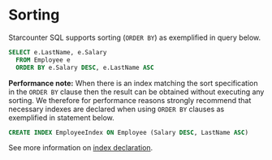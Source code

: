 # Sorting

Starcounter SQL supports sorting (<code>ORDER BY</code>) as exemplified in query below.

```sql
SELECT e.LastName, e.Salary
  FROM Employee e
  ORDER BY e.Salary DESC, e.LastName ASC
```

<strong>Performance note:</strong> When there is an index matching the sort specification in the <nobr><code>ORDER BY</code></nobr> clause then the result can be obtained without executing any sorting. We therefore for performance reasons strongly recommend that necessary indexes are declared when using <code>ORDER BY</code> clauses as exemplified in statement below.

```sql
CREATE INDEX EmployeeIndex ON Employee (Salary DESC, LastName ASC)
```

See more information on [index declaration](/guides/SQL/indexes.html).</strong>
